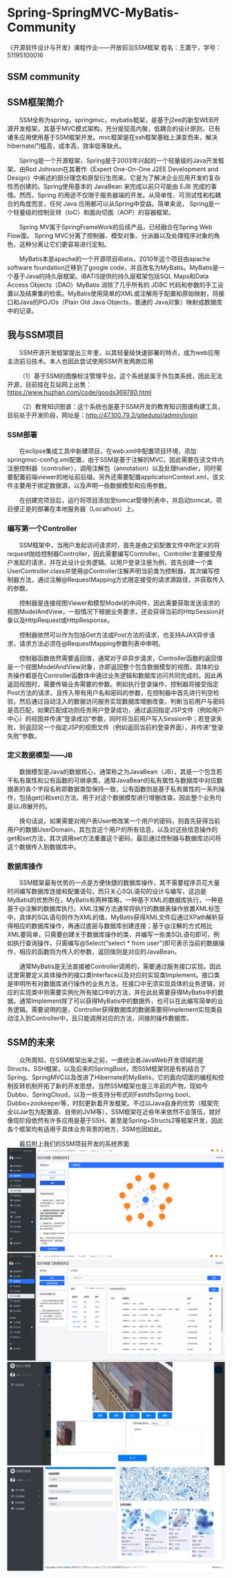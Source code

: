 # Spring-SpringMVC-MyBatis-Community
《开源软件设计与开发》课程作业——开放前沿SSM框架
姓名：王嘉宁，学号：51195100016
## SSM community
## SSM框架简介
&emsp;&emsp;SSM全称为spring，springmvc，mybatis框架，是基于j2ee的新型WEB开源开发框架，其基于MVC模式架构，充分提现高内聚，低耦合的设计原则，已有诸多应用使用基于SSM框架开发。mvc框架是在ssh框架基础上演变而来，解决hibernate门槛高，成本高，效率低等缺点。

&emsp;&emsp;Spring是一个开源框架，Spring是于2003年兴起的一个轻量级的Java开发框架，由Rod Johnson在其著作《Expert One-On-One J2EE Development and Design》中阐述的部分理念和原型衍生而来。它是为了解决企业应用开发的复杂性而创建的。Spring使用基本的 JavaBean 来完成以前只可能由 EJB 完成的事情。然而，Spring 的用途不仅限于服务器端的开发。从简单性、可测试性和松耦合的角度而言，任何 Java 应用都可以从Spring中受益。简单来说， Spring是一个轻量级的控制反转（IoC）和面向切面（AOP）的容器框架。

&emsp;&emsp;Spring MV属于SpringFrameWork的后续产品，已经融合在Spring Web Flow面。 Spring MVC分离了控制器、模型对象、分派器以及处理程序对象的角色，这种分离让它们更容易进行定制。

&emsp;&emsp;MyBatis本是apache的一个开源项目iBatis，2010年这个项目由apache software foundation迁移到了google code，并且改名为MyBatis。MyBatis是一个基于Java的持久层框架。iBATIS提供的持久层框架包括SQL Maps和Data Access Objects（DAO）MyBatis  消除了几乎所有的 JDBC 代码和参数的手工设置以及结果集的检索。MyBatis使用简单的XML或注解用于配置和原始映射，将接口和Java的POJOs（Plain Old Java Objects，普通的  Java对象）映射成数据库中的记录。
## 我与SSM项目
&emsp;&emsp;SSM开源开发框架提出三年里，以其轻量级快速部署的特点，成为web应用主流前沿技术。本人也因此尝试使用SSM开发两款应用

&emsp;&emsp;（1）基于SSM的图像标注管理平台。这个系统是属于外包类系统，因此无法开源，目前挂在互站网上出售：https://www.huzhan.com/code/goods369780.html

&emsp;&emsp;（2）教育知识图谱：这个系统也是基于SSM开发的教育知识图谱构建工具，目前处于开发阶段，网址是：http://47.100.79.2/gitedutol/admin/login
### SSM部署

&emsp;&emsp;在eclipse集成工具中新建项目，在web.xml中配置项目环境，添加springmvc-config.xml配置，由于SSM是基于注解的MVC，因此需要在该文件内注册控制器（controller），调用注解包（annotation）以及处理handler，同时需要配置前端viewer的地址前后缀。另外还需要配置applicationContext.xml，该文件主要用于绑定数据源，以及声明一些数据模型和应用参数。

&emsp;&emsp;在创建完项目后，运行将项目添加至tomcat管理列表中，并启动tomcat，项目便正是的部署在本地服务器（Localhost）上。
### 编写第一个Controller

&emsp;&emsp;SSM框架中，当用户发起访问请求时，首先是由之前配置文件中所定义的将request抛给控制器Controller，因此需要编写Controller。Controller主要接受用户发起的请求，并在此设计业务逻辑。以用户登录注册为例，首先创建一个类UserController.class并使用@Controller注解声明当前类为控制器，其次编写控制器方法，通过注解@RequestMapping方式限定接受的请求源路径，并获取传入的参数。

&emsp;&emsp;控制器是连接视图Viewer和模型Model的中间件，因此需要获取发送请求的视图ModelAndView，一般情况下根据业务要求，还会获得当前的HttpSession对象以及HttpRequest或HttpResponse。

&emsp;&emsp;控制器依然可以作为包括Get方法或Post方法的请求，也支持AJAX异步请求，请求方法必须在@RequestMapping参数列表中申明。

&emsp;&emsp;控制器函数依然需要返回值，通常对于非异步请求，Controller函数的返回值是一个视图ModelAndView对象，亦即返回整个包含数据模型的视图，具体的业务操作都是在Controller函数体中通过业务逻辑和数据库访问共同完成的，因此再返回视图时，需要传输业务需要的参数。例如执行登录操作，控制器将接受指定Post方法的请求，且传入带有用户名和密码的参数，在控制器中首先进行判空检验，然后通过自动注入的数据访问服务实现数据库增删改查，判断当前用户与密码是否匹配，如果匹配成功则任务用户登录成功，通过返回指定JSP文件（例如用户中心）的视图并传递“登录成功”参数，同时将当前用户写入Session中；若登录失败，则返回另一个指定JSP的视图文件（例如返回当前的登录界面），并传递“登录失败”参数。
### 定义数据模型——JB
&emsp;&emsp;数据模型是Java的数据核心，通常称之为JavaBean（JB），其是一个包含若干私有属性和公有函数的可继承类，通常JavaBean的私有属性与数据库中对应数据表的各个字段名称即数据类型保持一致，公有函数则是基于私有属性的一系列操作，包括get()和set()方法，用于对这个数据模型进行增删改查。因此整个业务均是以JB展开的。

&emsp;&emsp;换句话说，如果需要对用户表User修改某一个用户的密码，则首先获得当前用户的数据UserDomain，其包含这个用户的所有信息，以及对这些信息操作的get和set方法，其次调用set方法重置这个密码，最后通过控制器与数据库访问将这个数据传入到数据库中。
### 数据库操作
&emsp;&emsp;SSM框架最有优势的一点是方便快捷的数据库操作，其不需要程序员花大量时间编写数据库连接和配置语句，而只关心SQL语句的设计与编写，这边是MyBatis的优势所在。MyBatis有两种策略，一种基于XML的数据库执行，一种是基于@注解的数据库执行。XML注解方法通常将执行的数据表操作放置XML标签中，具体的SQL语句则作为XML的值，MyBatis获得XML文件后通过XPath解析获得相应的数据库操作，再通过底层与数据库创建连接；基于@注解的方式相比XML要简单，只需要创建关于数据库操作的类，并编写一些类SQL语句即可，例如执行查询操作，只需编写@Select(“select * from user”)即可表示当前的数据操作，相应的函数则为传入的参数，返回值则是对应的JavaBean。

&emsp;&emsp;通常MyBatis是无法直接被Controller调用的，需要通过服务接口实现。因此这里需要定义具体操作的接口类Interface以及对应的实现类Implement。接口类是申明所有对数据库进行操作的业务方法，在接口中无须实现具体的业务逻辑，对应的实现类中则需要实例化所有接口中的方法，并在此处需要获得MyBatis中的数据。通常Implement除了可以获得MyBatis中的数据外，也可以在此编写简单的业务逻辑。需要说明的是，Controller获得数据库的数据需要将Implement实现类自动注入到Controller中，且只能调用对应的方法，间接的操作数据库。
## SSM的未来
&emsp;&emsp;众所周知，在SSM框架出来之前，一直统治者JavaWeb开发领域的是Structs，SSH框架，以及后来的SpringBoot，而SSM框架则是有机结合了Spring、SpringMVC以及改进了Hibernate的MyBatis，它的面向切面的编程和控制反转机制开拓了新的开发思想，当然SSM框架也是三年前的产物，现如今Dubbo、SpringCloud，以及一些支持分布式的FastdfsSpring boot、Dubbo+zookeeper等，时刻更新着开发框架。不过以Java自身的优势（框架完全以Jar包为配置源、自带的JVM等），SSM框架在近些年来依然不会落伍，就好像现阶段依然有许多应用是基于SSH、甚至是Spring+Structs2等框架开发，因此各个框架均有适用于具体业务背景的地方，SSM也因如此。

&emsp;&emsp;最后附上我们的SSM项目开发的系统界面
![教育知识图谱构建工具](https://github.com/wjn1996/Spring-SpringMVC-MyBatis-Community/blob/master/images/%E5%9B%BE%E7%89%871.png)
![教育知识图谱构建工具](https://github.com/wjn1996/Spring-SpringMVC-MyBatis-Community/blob/master/images/%E5%9B%BE%E7%89%872.png)
![图像标注管理系统](https://github.com/wjn1996/Spring-SpringMVC-MyBatis-Community/blob/master/images/%E6%88%AA%E5%8F%96%E5%9B%BE%E7%89%87%E5%B9%B6%E6%A0%87%E6%B3%A8.jpg)
![图像标注管理系统](https://github.com/wjn1996/Spring-SpringMVC-MyBatis-Community/blob/master/images/%E7%AE%A1%E7%90%86%E5%91%98%E6%9F%A5%E8%AF%A2%E4%BB%BB%E5%8A%A1%E5%AE%8C%E6%88%90%E6%83%85%E5%86%B5.jpg)

